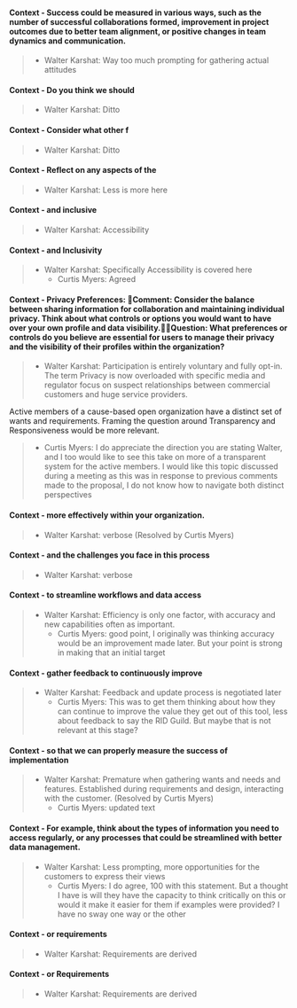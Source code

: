 #### Context - Success could be measured in various ways, such as the number of successful collaborations formed, improvement in project outcomes due to better team alignment, or positive changes in team dynamics and communication.
> * Walter Karshat: Way too much prompting for gathering actual attitudes
> 
#### Context - Do you think we should
> * Walter Karshat: Ditto
> 
#### Context - Consider what other f
> * Walter Karshat: Ditto
> 
#### Context - Reflect on any aspects of the
> * Walter Karshat: Less is more here
> 
#### Context - and inclusive
> * Walter Karshat: Accessibility
> 
#### Context - and Inclusivity
> * Walter Karshat: Specifically Accessibility is covered here
>   - Curtis Myers: Agreed
> 
#### Context - Privacy Preferences: Comment: Consider the balance between sharing information for collaboration and maintaining individual privacy. Think about what controls or options you would want to have over your own profile and data visibility.Question: What preferences or controls do you believe are essential for users to manage their privacy and the visibility of their profiles within the organization?
> * Walter Karshat: Participation is entirely voluntary and fully opt-in. The term Privacy is now overloaded with specific media and regulator focus on suspect relationships between commercial customers and huge service providers.

Active members of a cause-based open organization have a distinct set of wants and requirements. Framing the question around Transparency and Responsiveness would be more relevant.
>   - Curtis Myers: I do appreciate the direction you are stating Walter, and I too would like to see this take on more of a transparent system for the active members. I would like this topic discussed during a meeting as this was in response to previous comments made to the proposal, I do not know how to navigate both distinct perspectives
> 
#### Context - more effectively within your organization.
> * Walter Karshat: verbose (Resolved by Curtis Myers)
> 
#### Context - and the challenges you face in this process
> * Walter Karshat: verbose
> 
#### Context - to streamline workflows and data access
> * Walter Karshat: Efficiency is only one factor, with accuracy and new capabilities often as important.
>   - Curtis Myers: good point, I originally was thinking accuracy would be an improvement made later. But your point is strong in making that an initial target
> 
#### Context - gather feedback to continuously improve
> * Walter Karshat: Feedback and update process is negotiated later
>   - Curtis Myers: This was to get them thinking about how they can continue to improve the value they get out of this tool, less about feedback to say the RID Guild. But maybe that is not relevant at this stage?
> 
#### Context - so that we can properly measure the success of implementation
> * Walter Karshat: Premature when gathering wants and needs and features. Established during requirements and design, interacting with the customer. (Resolved by Curtis Myers)
>   - Curtis Myers: updated text
> 
#### Context - For example, think about the types of information you need to access regularly, or any processes that could be streamlined with better data management.
> * Walter Karshat: Less prompting, more opportunities for the customers to express their views
>   - Curtis Myers: I do agree, 100 with this statement. But a thought I have is will they have the capacity to think critically on this or would it make it easier for them if examples were provided? I have no sway one way or the other
> 
#### Context - or requirements
> * Walter Karshat: Requirements are derived
> 
#### Context - or Requirements
> * Walter Karshat: Requirements are derived
> 
